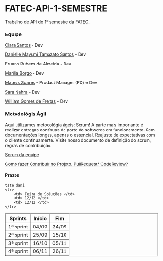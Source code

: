 # FATEC-API-1-SEMESTRE

Trabalho de API do 1º semestre da FATEC.

### Equipe

[Clara Santos](https://github.com/ClaraSantosmf) - Dev

[Danielle Mayumi Tamazato Santos](https://github.com/danitamazato) - Dev

Eruano Rubens de Almeida - Dev

[Marília Borgo](https://github.com/marilia-borgo) - Dev

[Mateus Soares](https://github.com/MateusMSoares) - Product Manager (PO) e Dev

[Sara Nahra](https://github.com/sararobertnahra) - Dev

[William Gomes de Freitas](https://github.com/willigfreitas) - Dev

### Metodológia Ágil
<div>
Aqui utilizamos metodológia ágeis: Scrum!
A parte mais importante é realizar entregas contínuas de parte do softwares em funcionamento. Sem documentações longas, apenas o essencial. Reajuste de expectativas com o cliente continuamente.
Visite nosso documento de definição do scrum, regras de contribuição.

[Scrum da equipe](scrum.md)

[Como fazer Contribuir no Projeto. PullRequest? CodeReview? ](PR_CR.md)

</div>

#### Prazos

<table border="1 px">
    <tr>
        <th> Sprints </th>
        <th> Início </th>
        <th> Fim </th>
    </tr>
    <tr>
        <td> 1ª sprint </td>
        <td> 04/09 </td>
        <td> 24/09 </td>
    </tr>
    <tr>
        <td> 2ª sprint </td>
        <td> 25/09 </td>
        <td> 15/10 </td>
    </tr>
    <tr>
        <td> 3ª sprint </td>
        <td> 16/10 </td>
        <td> 05/11 </td>
    </tr>
    <tr>
        <td> 4ª sprint </td>
        <td> 06/11 </td>
        <td> 26/11 </td>
    </tr>

    tste dani
    <tr>
        <td> Feira de Soluções </td>
        <td> 12/12 </td>
        <td> 12/12 </td>
    </tr>
</table>
